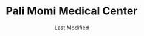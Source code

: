 ---
layout: location-page
date: Last Modified
description: "Local COVID-19 testing is available at Pali Momi Medical Center in Aiea, Hawaii, USA."
permalink: "locations/hawaii/aiea/pali-momi-medical-center-1/"
tags:
  - locations
  - hawaii
title: Pali Momi Medical Center
uniqueName: pali-momi-medical-center-1
state: Hawaii
stateAbbr: HI
hood: "Aiea"
address: "98-1079 Moanalua Rd"
city: "Aiea"
zip: "96701"
zipsNearby: "96701 96861 96706 96712 96717 96801 96802 96803 96804 96805 96806 96807 96808 96809 96810 96811 96812 96813 96814 96815 96816 96817 96818 96819 96820 96821 96822 96823 96824 96825 96826 96828 96830 96836 96837 96838 96839 96840 96841 96843 96844 96846 96847 96848 96849 96850 96853 96858 96859 96860 96898 96729 96730 96731 96734 96863 96742 96744 96757 96759 96762 96770 96782 96786 96789 96854 96857 96791 96792 96795 96707 96709 96797 96827 96835" 
mapUrl: "http://maps.apple.com/?q=Pali+Momi+Medical+Center&address=98-1079+Moanalua+Rd,Aiea,Hawaii,96701"
locationType: Drive-thru
phone: "808-462-5430"
website: "https://www.hawaiipacifichealth.org/hph-covid-19-updates/covid-19-testing/"
onlineBooking: undefined
closed: undefined
closedUpdate: May 25th, 2020
notes: "Requires phone screen."
days: Weekdays
hours: 8AM-5PM
altDays: Weekends
altHours: 10AM-3PM
ctaMessage: Learn more
ctaUrl: "https://www.hawaiipacifichealth.org/hph-covid-19-updates/covid-19-testing/"
---